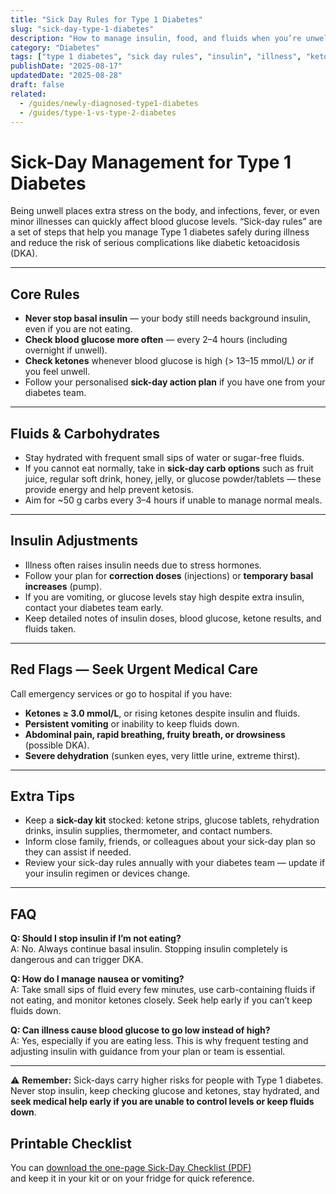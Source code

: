 ```yaml
---
title: "Sick Day Rules for Type 1 Diabetes"
slug: "sick-day-type-1-diabetes"
description: "How to manage insulin, food, and fluids when you’re unwell with Type 1 diabetes — and when to seek urgent help."
category: "Diabetes"
tags: ["type 1 diabetes", "sick day rules", "insulin", "illness", "ketones"]
publishDate: "2025-08-17"
updatedDate: "2025-08-28"
draft: false
related:
  - /guides/newly-diagnosed-type1-diabetes
  - /guides/type-1-vs-type-2-diabetes
---
```



# Sick-Day Management for Type 1 Diabetes

Being unwell places extra stress on the body, and infections, fever, or even minor illnesses can quickly affect blood glucose levels. “Sick-day rules” are a set of steps that help you manage Type 1 diabetes safely during illness and reduce the risk of serious complications like diabetic ketoacidosis (DKA).

---

## Core Rules
- **Never stop basal insulin** — your body still needs background insulin, even if you are not eating.  
- **Check blood glucose more often** — every 2–4 hours (including overnight if unwell).  
- **Check ketones** whenever blood glucose is high (> 13–15 mmol/L) *or* if you feel unwell.  
- Follow your personalised **sick-day action plan** if you have one from your diabetes team.  

---

## Fluids & Carbohydrates
- Stay hydrated with frequent small sips of water or sugar-free fluids.  
- If you cannot eat normally, take in **sick-day carb options** such as fruit juice, regular soft drink, honey, jelly, or glucose powder/tablets — these provide energy and help prevent ketosis.  
- Aim for ~50 g carbs every 3–4 hours if unable to manage normal meals.  

---

## Insulin Adjustments
- Illness often raises insulin needs due to stress hormones.  
- Follow your plan for **correction doses** (injections) or **temporary basal increases** (pump).  
- If you are vomiting, or glucose levels stay high despite extra insulin, contact your diabetes team early.  
- Keep detailed notes of insulin doses, blood glucose, ketone results, and fluids taken.  

---

## Red Flags — Seek Urgent Medical Care
Call emergency services or go to hospital if you have:
- **Ketones ≥ 3.0 mmol/L**, or rising ketones despite insulin and fluids.  
- **Persistent vomiting** or inability to keep fluids down.  
- **Abdominal pain, rapid breathing, fruity breath, or drowsiness** (possible DKA).  
- **Severe dehydration** (sunken eyes, very little urine, extreme thirst).  

---

## Extra Tips
- Keep a **sick-day kit** stocked: ketone strips, glucose tablets, rehydration drinks, insulin supplies, thermometer, and contact numbers.  
- Inform close family, friends, or colleagues about your sick-day plan so they can assist if needed.  
- Review your sick-day rules annually with your diabetes team — update if your insulin regimen or devices change.  

---

## FAQ

**Q: Should I stop insulin if I’m not eating?**  
A: No. Always continue basal insulin. Stopping insulin completely is dangerous and can trigger DKA.  

**Q: How do I manage nausea or vomiting?**  
A: Take small sips of fluid every few minutes, use carb-containing fluids if not eating, and monitor ketones closely. Seek help early if you can’t keep fluids down.  

**Q: Can illness cause blood glucose to go low instead of high?**  
A: Yes, especially if you are eating less. This is why frequent testing and adjusting insulin with guidance from your plan or team is essential.  

---

⚠️ **Remember:** Sick-days carry higher risks for people with Type 1 diabetes.  
Never stop insulin, keep checking glucose and ketones, stay hydrated, and **seek medical help early if you are unable to control levels or keep fluids down**.

## Printable Checklist
You can [download the one-page Sick-Day Checklist (PDF)](/files/sick-day-checklist-type1-diabetes.pdf)  
and keep it in your kit or on your fridge for quick reference.


